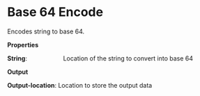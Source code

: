 # Base 64 Encode

Encodes string to base 64.

 **Properties**
 

**String**:                     Location of the string to convert into base 64

 **Output**
 

**Output-location**: Location to store the output data